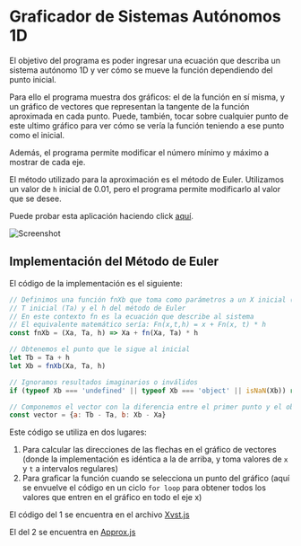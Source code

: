 # Graficador de Sistemas Autónomos 1D
El objetivo del programa es poder ingresar una ecuación que describa un sistema
autónomo 1D y ver cómo se mueve la función dependiendo del punto inicial.

Para ello el programa muestra dos gráficos: el de la función en sí misma, y un 
gráfico de vectores que representan la tangente de la función aproximada en 
cada punto. Puede, también, tocar sobre cualquier punto de este ultimo gráfico
para ver cómo se vería la función teniendo a ese punto como el inicial.

Además, el programa permite modificar el número mínimo y máximo a mostrar de 
cada eje.

El método utilizado para la aproximación es el método de Euler. Utilizamos un
valor de `h` inicial de 0.01, pero el programa permite modificarlo al valor que
se desee.

Puede probar esta aplicación haciendo click [aquí](https://modelado-2019-1c.herokuapp.com/).

![Screenshot](http://g.recordit.co/p1s3grdeRU.gif)

## Implementación del Método de Euler
El código de la implementación es el siguiente:
```javascript
// Definimos una función fnXb que toma como parámetros a un X inicial (Xa), un
// T inicial (Ta) y el h del método de Euler
// En este contexto fn es la ecuación que describe al sistema
// El equivalente matemático sería: Fn(x,t,h) = x + Fn(x, t) * h
const fnXb = (Xa, Ta, h) => Xa + fn(Xa, Ta) * h

// Obtenemos el punto que le sigue al inicial
let Tb = Ta + h
let Xb = fnXb(Xa, Ta, h)

// Ignoramos resultados imaginarios o inválidos
if (typeof Xb === 'undefined' || typeof Xb === 'object' || isNaN(Xb)) return null

// Componemos el vector con la diferencia entre el primer punto y el obtenido
const vector = {a: Tb - Ta, b: Xb - Xa}
```
Este código se utiliza en dos lugares: 
1. Para calcular las direcciones de las flechas en el gráfico de vectores 
(donde la implementación es idéntica a la de arriba, y toma valores de `x` y 
`t` a intervalos regulares)
2. Para graficar la función cuando se selecciona un punto del gráfico (aquí se
envuelve el código en un ciclo `for loop` para obtener todos los valores que
entren en el gráfico en todo el eje x)

El código del 1 se encuentra en el archivo [Xvst.js](src\graphers\Xvst.js)

El del 2 se encuentra en [Approx.js](src\graphers\Approx.js)
